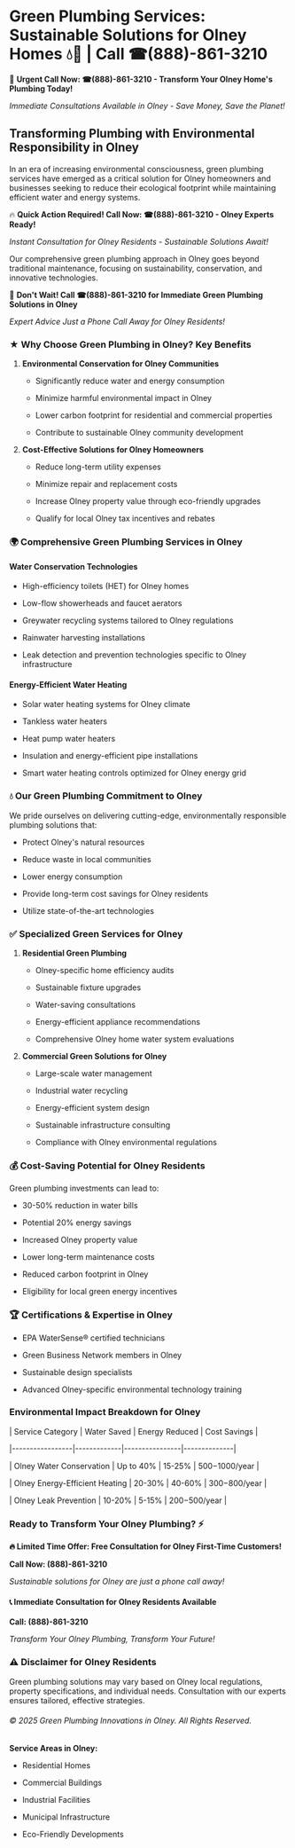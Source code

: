 # Green Plumbing Services: Sustainable Solutions for Olney Homes 💧🌿 | Call ☎(888)-861-3210

🚨 **Urgent Call Now: ☎(888)-861-3210 - Transform Your Olney Home's Plumbing Today!**
*Immediate Consultations Available in Olney - Save Money, Save the Planet!*

## Transforming Plumbing with Environmental Responsibility in Olney

In an era of increasing environmental consciousness, green plumbing services have emerged as a critical solution for Olney homeowners and businesses seeking to reduce their ecological footprint while maintaining efficient water and energy systems. 

🔥 **Quick Action Required! Call Now: ☎(888)-861-3210 - Olney Experts Ready!**
*Instant Consultation for Olney Residents - Sustainable Solutions Await!*

Our comprehensive green plumbing approach in Olney goes beyond traditional maintenance, focusing on sustainability, conservation, and innovative technologies.

🚨 **Don't Wait! Call ☎(888)-861-3210 for Immediate Green Plumbing Solutions in Olney**
*Expert Advice Just a Phone Call Away for Olney Residents!*

### ★ Why Choose Green Plumbing in Olney? Key Benefits

1. **Environmental Conservation for Olney Communities** 
   - Significantly reduce water and energy consumption
   - Minimize harmful environmental impact in Olney
   - Lower carbon footprint for residential and commercial properties
   - Contribute to sustainable Olney community development

2. **Cost-Effective Solutions for Olney Homeowners** 
   - Reduce long-term utility expenses
   - Minimize repair and replacement costs
   - Increase Olney property value through eco-friendly upgrades
   - Qualify for local Olney tax incentives and rebates

### 🌍 Comprehensive Green Plumbing Services in Olney

#### Water Conservation Technologies
- High-efficiency toilets (HET) for Olney homes
- Low-flow showerheads and faucet aerators
- Greywater recycling systems tailored to Olney regulations
- Rainwater harvesting installations
- Leak detection and prevention technologies specific to Olney infrastructure

#### Energy-Efficient Water Heating
- Solar water heating systems for Olney climate
- Tankless water heaters
- Heat pump water heaters
- Insulation and energy-efficient pipe installations
- Smart water heating controls optimized for Olney energy grid

### 💧 Our Green Plumbing Commitment to Olney

We pride ourselves on delivering cutting-edge, environmentally responsible plumbing solutions that:
- Protect Olney's natural resources
- Reduce waste in local communities
- Lower energy consumption
- Provide long-term cost savings for Olney residents
- Utilize state-of-the-art technologies

### ✅ Specialized Green Services for Olney

1. **Residential Green Plumbing**
   - Olney-specific home efficiency audits
   - Sustainable fixture upgrades
   - Water-saving consultations
   - Energy-efficient appliance recommendations
   - Comprehensive Olney home water system evaluations

2. **Commercial Green Solutions for Olney**
   - Large-scale water management
   - Industrial water recycling
   - Energy-efficient system design
   - Sustainable infrastructure consulting
   - Compliance with Olney environmental regulations

### 💰 Cost-Saving Potential for Olney Residents

Green plumbing investments can lead to:
- 30-50% reduction in water bills
- Potential 20% energy savings
- Increased Olney property value
- Lower long-term maintenance costs
- Reduced carbon footprint in Olney
- Eligibility for local green energy incentives

### 🏆 Certifications & Expertise in Olney

- EPA WaterSense® certified technicians
- Green Business Network members in Olney
- Sustainable design specialists
- Advanced Olney-specific environmental technology training

### Environmental Impact Breakdown for Olney

| Service Category | Water Saved | Energy Reduced | Cost Savings |
|-----------------|-------------|----------------|--------------|
| Olney Water Conservation | Up to 40% | 15-25% | $500-$1000/year |
| Olney Energy-Efficient Heating | 20-30% | 40-60% | $300-$800/year |
| Olney Leak Prevention | 10-20% | 5-15% | $200-$500/year |

### Ready to Transform Your Olney Plumbing? ⚡

**🔥 Limited Time Offer: Free Consultation for Olney First-Time Customers!**

**Call Now: (888)-861-3210**
*Sustainable solutions for Olney are just a phone call away!*

#### 📞 Immediate Consultation for Olney Residents Available

**Call: (888)-861-3210**
*Transform Your Olney Plumbing, Transform Your Future!*

### ⚠️ Disclaimer for Olney Residents

Green plumbing solutions may vary based on Olney local regulations, property specifications, and individual needs. Consultation with our experts ensures tailored, effective strategies.

###### © 2025 Green Plumbing Innovations in Olney. All Rights Reserved.

**Service Areas in Olney:** 
- Residential Homes
- Commercial Buildings
- Industrial Facilities
- Municipal Infrastructure
- Eco-Friendly Developments